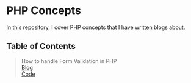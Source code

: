 # PHP Concepts
In this repository, I cover PHP concepts that I have written blogs about.

## Table of Contents
> How to handle Form Validation in PHP<br>
    [Blog]()<br>
    [Code](./form-validation.php)